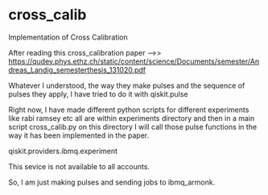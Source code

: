 # cross_calib
Implementation of Cross Calibration

After reading this cross_calibration paper -->> https://qudev.phys.ethz.ch/static/content/science/Documents/semester/Andreas_Landig_semesterthesis_131020.pdf

Whatever I understood, the way they make pulses and the sequence of pulses they apply, I have tried to do it with qiskit.pulse

Right now, I have made different python scripts for different experiments like rabi ramsey etc all are within experiments directory and then in a main script cross_calib.py on this directory I will call those
pulse functions in the way it has been implemented in the paper.

qiskit.providers.ibmq.experiment

This sevice is not available to all accounts.

So, I am just making pulses and sending jobs to ibmq_armonk.

